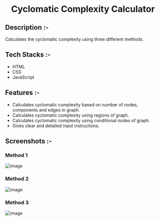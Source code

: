 # <p align="center">Cyclomatic Complexity Calculator</p>

## Description :-

Calculates the cyclomatic complexity using three different methods.

## Tech Stacks :-

- HTML
- CSS
- JavaScript

## Features :-

- Calculates cyclomatic complexity based on number of nodes, components and edges in graph.
- Calculates cyclomatic complexity using regions of graph.
- Calculates cyclomatic complexity using conditional nodes of graph.
- Gives clear and detailed input instructions.

## Screenshots :-

### Method 1
![image](https://github.com/user-attachments/assets/9793ab3f-262b-4423-88df-feaed376a066)

### Method 2
![image](https://github.com/user-attachments/assets/687b8330-12e3-4b3a-af08-dc9dc179c24f)

### Method 3
![image](https://github.com/user-attachments/assets/57b72654-01f4-47ef-8f91-65d2c9a50cc2)
